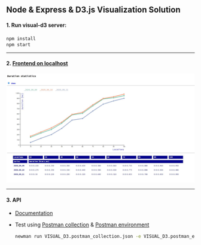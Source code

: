 ## Node & Express & D3.js Visualization Solution

#### 1. Run visual-d3 server:
```
npm install
npm start
```

***

#### 2. [Frontend on localhost](http://localhost:1111)
![front_end_demo_snapshot](./public/front_end_demo_snapshot.jpg)

***

#### 3. API

- [Documentation](https://documenter.getpostman.com/view/6384621/TVYF8JeU)

- Test using [Postman collection](./VISUAL_D3.postman_collection.json) & [Postman environment](./VISUAL_D3.postman_environment.json)
  
   ```bash
   newman run VISUAL_D3.postman_collection.json -e VISUAL_D3.postman_environment.json
   ```
